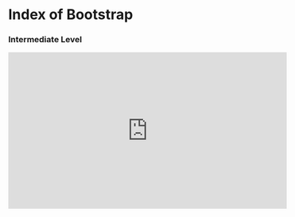 
# Index of Bootstrap


### Intermediate Level

<iframe width="560" height="315" src="https://www.youtube.com/embed/ePgnR4gHIi4&list=PLillGF-RfqbZTASqIqdvm1R5mLrQq79CU&index=13" frameborder="0" allow="autoplay; encrypted-media" allowfullscreen></iframe>
